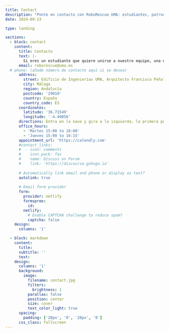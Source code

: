 ```yaml
---
title: Contact
description: "Ponte en contacto con RoboRescue UMA: estudiantes, patrocinadores y colaboradores. Horarios, ubicación y formulario de contacto."
date: 2024-09-23

type: landing

sections:
  - block: contact
    content:
      title: Contacto
      text: |-
        Si eres un estudiante que quiere unirse a nuestro equipo, una empresa interesada en patrocinarnos o simplemente alguien con curiosidad por conocer nuestro proyecto, ¡no dudes en contactarnos!
      email: roborescue@uma.es
  # phone: (añade número de contacto aquí si se desea)
      address:
        street: Edificio de Ingenierías UMA, Arquitecto Francisco Peñalosa, 6
        city: Málaga
        region: Andalucía
        postcode: '29010'
        country: España
        country_code: ES
      coordinates:
        latitude: '36.71549'
        longitude: '-4.49056'
      directions: Entra en la nave y gira a la izquierda, la primera puerta Taller 27
      office_hours:
        - 'Martes 15:00 to 18:00'
        - 'Jueves 15:00 to 16:15'
      appointment_url: 'https://calendly.com'
      #contact_links:
      #  - icon: comments
      #    icon_pack: fas
      #    name: Discuss on Forum
      #    link: 'https://discourse.gohugo.io'
    
      # Automatically link email and phone or display as text?
      autolink: true
    
      # Email form provider
      form:
        provider: netlify
        formspree:
          id:
        netlify:
          # Enable CAPTCHA challenge to reduce spam?
          captcha: false
    design:
      columns: '1'

  - block: markdown
    content:
      title:
      subtitle: ''
      text:
    design:
      columns: '1'
      background:
        image: 
          filename: contact.jpg
          filters:
            brightness: 1
          parallax: false
          position: center
          size: cover
          text_color_light: true
      spacing:
        padding: ['20px', '0', '20px', '0']
      css_class: fullscreen
---
```

